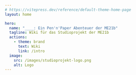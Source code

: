 ```yaml
---
# https://vitepress.dev/reference/default-theme-home-page
layout: home

hero:
  name: "____: Ein Pen'n'Paper Abenteuer der ME21b"
  tagline: Wiki für das Studioprojekt der ME21b
  actions:
    - theme: brand
      text: Wiki
      link: /intro
  image:
    src: /images/studioprojekt-logo.png
    alt: Logo
---
```


<style>
html {
  scrollbar-gutter: stable;
}
</style>

